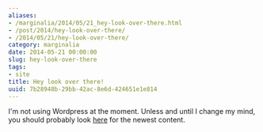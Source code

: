 ```yaml
---
aliases:
- /marginalia/2014/05/21_hey-look-over-there.html
- /post/2014/hey-look-over-there/
- /2014/05/21/hey-look-over-there/
category: marginalia
date: 2014-05-21 00:00:00
slug: hey-look-over-there
tags:
- site
title: Hey look over there!
uuid: 7b28948b-29bb-42ac-8e6d-424651e1e814
---
```


I'm not using Wordpress at the moment. Unless and until I change my mind, you should probably look [here](https://randomgeekery.org/) for the newest content.